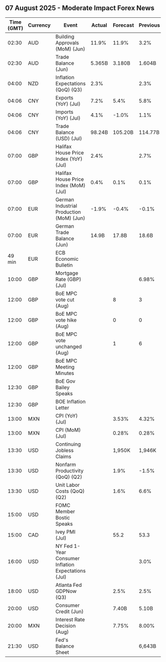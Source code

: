 ## 07 August 2025 - Moderate Impact Forex News

| Time (GMT) | Currency | Event | Actual | Forecast | Previous |
|------|----------|-------|--------|----------|----------|
| 02:30 | AUD | Building Approvals (MoM) (Jun) | 11.9% | 11.9% | 3.2% |
| 02:30 | AUD | Trade Balance (Jun) | 5.365B | 3.180B | 1.604B |
| 04:00 | NZD | Inflation Expectations (QoQ) (Q3) | 2.3% |  | 2.3% |
| 04:06 | CNY | Exports (YoY) (Jul) | 7.2% | 5.4% | 5.8% |
| 04:06 | CNY | Imports (YoY) (Jul) | 4.1% | -1.0% | 1.1% |
| 04:06 | CNY | Trade Balance (USD) (Jul) | 98.24B | 105.20B | 114.77B |
| 07:00 | GBP | Halifax House Price Index (YoY) (Jul) | 2.4% |  | 2.7% |
| 07:00 | GBP | Halifax House Price Index (MoM) (Jul) | 0.4% | 0.1% | 0.1% |
| 07:00 | EUR | German Industrial Production (MoM) (Jun) | -1.9% | -0.4% | -0.1% |
| 07:00 | EUR | German Trade Balance (Jun) | 14.9B | 17.8B | 18.6B |
| 49 min | EUR | ECB Economic Bulletin |  |  |  |
| 10:00 | GBP | Mortgage Rate (GBP) (Jul) |  |  | 6.98% |
| 12:00 | GBP | BoE MPC vote cut (Aug) |  | 8 | 3 |
| 12:00 | GBP | BoE MPC vote hike (Aug) |  | 0 | 0 |
| 12:00 | GBP | BoE MPC vote unchanged (Aug) |  | 1 | 6 |
| 12:00 | GBP | BoE MPC Meeting Minutes |  |  |  |
| 12:30 | GBP | BoE Gov Bailey Speaks |  |  |  |
| 12:30 | GBP | BOE Inflation Letter |  |  |  |
| 13:00 | MXN | CPI (YoY) (Jul) |  | 3.53% | 4.32% |
| 13:00 | MXN | CPI (MoM) (Jul) |  | 0.28% | 0.28% |
| 13:30 | USD | Continuing Jobless Claims |  | 1,950K | 1,946K |
| 13:30 | USD | Nonfarm Productivity (QoQ) (Q2) |  | 1.9% | -1.5% |
| 13:30 | USD | Unit Labor Costs (QoQ) (Q2) |  | 1.6% | 6.6% |
| 15:00 | USD | FOMC Member Bostic Speaks |  |  |  |
| 15:00 | CAD | Ivey PMI (Jul) |  | 55.2 | 53.3 |
| 16:00 | USD | NY Fed 1-Year Consumer Inflation Expectations (Jul) |  |  | 3.0% |
| 18:00 | USD | Atlanta Fed GDPNow (Q3) |  | 2.5% | 2.5% |
| 20:00 | USD | Consumer Credit (Jun) |  | 7.40B | 5.10B |
| 20:00 | MXN | Interest Rate Decision (Aug) |  | 7.75% | 8.00% |
| 21:30 | USD | Fed's Balance Sheet |  |  | 6,643B |
